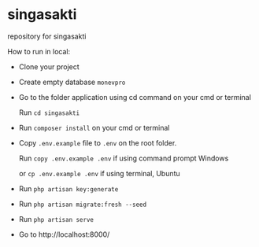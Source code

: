 # singasakti
repository for singasakti
<!-- commment -->
How to run in local:

- Clone your project
- Create empty database `monevpro`
- Go to the folder application using cd command on your cmd or terminal 

    Run `cd singasakti`
- Run `composer install` on your cmd or terminal
- Copy `.env.example` file to `.env` on the root folder. 

    Run `copy .env.example .env` if using command prompt Windows

    or `cp .env.example .env` if using terminal, Ubuntu
- Run `php artisan key:generate`
- Run `php artisan migrate:fresh --seed`
- Run `php artisan serve`
- Go to http://localhost:8000/

